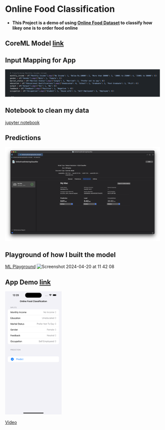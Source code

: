 # Online Food Classification

- **This Project is a demo of using [Online Food Dataset](https://www.kaggle.com/datasets/sudarshan24byte/online-food-dataset/) to classify how likey one is to order food online**

## CoreML Model [link](models/OnlineFoodOrderingClassifier.mlmodel)

## Input Mapping for App
![input_map_image](DataType.png)

## Notebook to clean my data
[jupyter notebook](food_book.ipynb)

## Predictions
![](ss/prediction.png)

## Playground of how I built the model
[ML Playground](FoodData.playground)
<img width="450" alt="Screenshot 2024-04-20 at 11 42 08" src="https://github.com/c2p-cmd/OnlineFoodClassification/assets/60012248/145065e4-3b43-4fd8-bae5-45bec735d26f"/>

## App Demo [link](OnlineFoodOrderingClassifier/OnlineFoodOrderingClassifier/ContnetView+ViewModel.swift)
<img height="400" src="ss/ss.png"/>

[Video](video.html)
